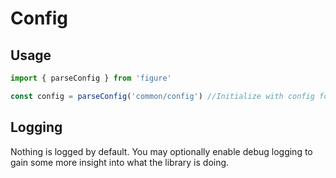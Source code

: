 # Config

## Usage

```typescript
import { parseConfig } from 'figure'

const config = parseConfig('common/config') //Initialize with config folder path

```

## Logging

Nothing is logged by default. You may optionally enable debug logging to gain some more insight
into what the library is doing.
